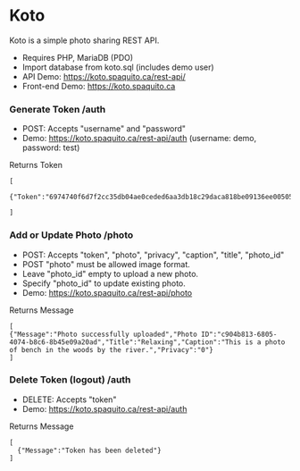 # Koto
Koto is a simple photo sharing REST API.
* Requires PHP, MariaDB (PDO)
* Import database from koto.sql (includes demo user)
* API Demo: https://koto.spaquito.ca/rest-api/
* Front-end Demo: https://koto.spaquito.ca

### Generate Token /auth
* POST: Accepts "username" and "password"
* Demo: https://koto.spaquito.ca/rest-api/auth (username: demo, password: test)

Returns Token
````
[
  {"Token":"6974740f6d7f2cc35db04ae0ceded6aa3db18c29daca818be09136ee005050b7de5796559199e3478f560ee2c0365104395b8b6957884740c50077ef4ec9b9fa"}
  
]
````

### Add or Update Photo /photo
* POST: Accepts "token", "photo", "privacy", "caption", "title", "photo_id"
* POST "photo" must be allowed image format.
* Leave "photo_id" empty to upload a new photo.
* Specify "photo_id" to update existing photo.
* Demo: https://koto.spaquito.ca/rest-api/photo

Returns Message
````
[
{"Message":"Photo successfully uploaded","Photo ID":"c904b813-6805-4074-b8c6-8b45e09a20ad","Title":"Relaxing","Caption":"This is a photo of bench in the woods by the river.","Privacy":"0"}  
]
````

### Delete Token (logout) /auth
* DELETE: Accepts "token"
* Demo: https://koto.spaquito.ca/rest-api/auth

Returns Message
````
[
  {"Message":"Token has been deleted"}
]
````

